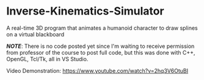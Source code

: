 # Inverse-Kinematics-Simulator

A real-time 3D program that animates a humanoid character to draw splines on a virtual blackboard

***NOTE***: There is no code posted yet since I'm waiting to receive permission from professor of the course to post full code, but this was done with C++, OpenGL, Tcl/Tk, all in VS Studio.

Video Demonstration: https://www.youtube.com/watch?v=2hq3V6OtuBI
